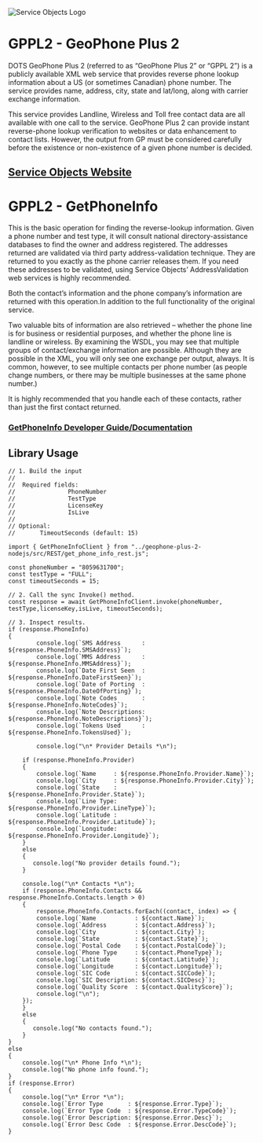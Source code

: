 ﻿![Service Objects Logo](https://www.serviceobjects.com/wp-content/uploads/2021/05/SO-Logo-with-TM.gif "Service Objects Logo")

# GPPL2 - GeoPhone Plus 2 

DOTS GeoPhone Plus 2 (referred to as “GeoPhone Plus 2” or “GPPL 2”) is a publicly available XML web service that provides reverse phone lookup information about a US (or sometimes Canadian) phone number. The service provides name, address, city, state and lat/long, along with carrier exchange information.

This service provides Landline, Wireless and Toll free contact data are all available with one call to the service. GeoPhone Plus 2 can provide instant reverse-phone lookup verification to websites or data enhancement to contact lists. However, the output from GP must be considered carefully before the existence or non-existence of a given phone number is decided.

## [Service Objects Website](https://serviceobjects.com)

# GPPL2 - GetPhoneInfo

This is the basic operation for finding the reverse-lookup information. Given a phone number and test type, it will consult national directory-assistance databases to find the owner and address registered. The addresses returned are validated via third party address-validation technique. They are returned to you exactly as the phone carrier releases them. If you need these addresses to be validated, using Service Objects’ AddressValidation web services is highly recommended. 

Both the contact’s information and the phone company’s information are returned with this operation.In addition to the full functionality of the original service.

Two valuable bits of information are also retrieved – whether the phone line is for business or residential purposes, and whether the phone line is landline or wireless. By examining the WSDL, you may see that multiple groups of contact/exchange information are possible. Although they are possible in the XML, you will only see one exchange per output, always. It is common, however, to see multiple contacts per phone number (as people change numbers, or there may be multiple businesses at the same phone number.) 

It is highly recommended that you handle each of these contacts, rather than just the first contact returned.

### [GetPhoneInfo Developer Guide/Documentation](https://www.serviceobjects.com/docs/dots-geophone-plus-2/dots-geophone-plus-2/gppl2-getphoneinfo-recommended-operation/)

## Library Usage

```
// 1. Build the input
//
//  Required fields:
//               PhoneNumber
//               TestType 
//               LicenseKey
//               IsLive
// 
// Optional:
//       TimeoutSeconds (default: 15)

import { GetPhoneInfoClient } from "../geophone-plus-2-nodejs/src/REST/get_phone_info_rest.js";

const phoneNumber = "8059631700";
const testType = "FULL";
const timeoutSeconds = 15;

// 2. Call the sync Invoke() method.
const response = await GetPhoneInfoClient.invoke(phoneNumber, testType,licenseKey,isLive, timeoutSeconds);

// 3. Inspect results.
if (response.PhoneInfo) 
{
        console.log(`SMS Address      : ${response.PhoneInfo.SMSAddress}`);
        console.log(`MMS Address      : ${response.PhoneInfo.MMSAddress}`);
        console.log(`Date First Seen  : ${response.PhoneInfo.DateFirstSeen}`);
        console.log(`Date of Porting  : ${response.PhoneInfo.DateOfPorting}`);
        console.log(`Note Codes       : ${response.PhoneInfo.NoteCodes}`);
        console.log(`Note Descriptions: ${response.PhoneInfo.NoteDescriptions}`);
        console.log(`Tokens Used      : ${response.PhoneInfo.TokensUsed}`);
 
        console.log("\n* Provider Details *\n");

    if (response.PhoneInfo.Provider)
    {
        console.log(`Name     : ${response.PhoneInfo.Provider.Name}`);
        console.log(`City     : ${response.PhoneInfo.Provider.City}`);
        console.log(`State    : ${response.PhoneInfo.Provider.State}`);
        console.log(`Line Type: ${response.PhoneInfo.Provider.LineType}`);
        console.log(`Latitude : ${response.PhoneInfo.Provider.Latitude}`);
        console.log(`Longitude: ${response.PhoneInfo.Provider.Longitude}`);
    } 
    else
    {
       console.log("No provider details found.");
    }

    console.log("\n* Contacts *\n");
    if (response.PhoneInfo.Contacts && response.PhoneInfo.Contacts.length > 0)
    {
        response.PhoneInfo.Contacts.forEach((contact, index) => {
        console.log(`Name           : ${contact.Name}`);
        console.log(`Address        : ${contact.Address}`);
        console.log(`City           : ${contact.City}`);
        console.log(`State          : ${contact.State}`);
        console.log(`Postal Code    : ${contact.PostalCode}`);
        console.log(`Phone Type     : ${contact.PhoneType}`);
        console.log(`Latitude       : ${contact.Latitude}`);
        console.log(`Longitude      : ${contact.Longitude}`);
        console.log(`SIC Code       : ${contact.SICCode}`);
        console.log(`SIC Description: ${contact.SICDesc}`);
        console.log(`Quality Score  : ${contact.QualityScore}`);
        console.log("\n");
    });
    } 
    else
    {
       console.log("No contacts found.");
    }
}
else 
{
    console.log("\n* Phone Info *\n");
    console.log("No phone info found.");
}
if (response.Error) 
{
    console.log("\n* Error *\n");
    console.log(`Error Type       : ${response.Error.Type}`);
    console.log(`Error Type Code  : ${response.Error.TypeCode}`);
    console.log(`Error Description: ${response.Error.Desc}`);
    console.log(`Error Desc Code  : ${response.Error.DescCode}`);
}
```

